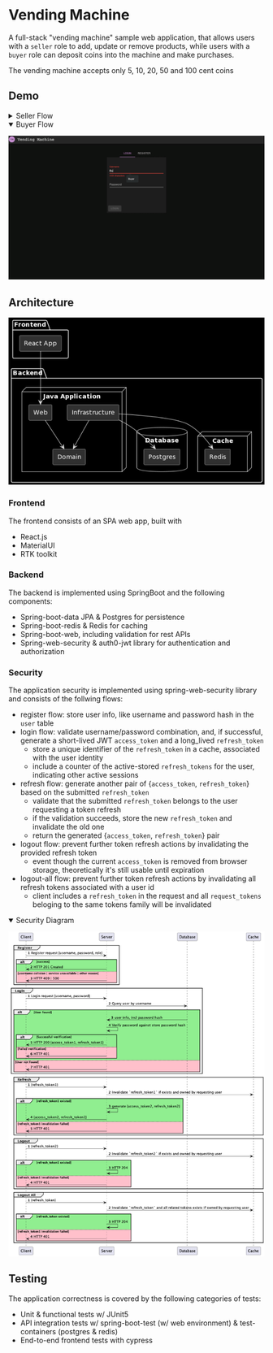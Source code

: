 # Vending Machine

A full-stack "vending machine" sample web application,
that allows users with a `seller` role to add, update or remove products,
while users with a `buyer` role can deposit
coins into the machine and make purchases.

The vending machine accepts only 5, 10, 20, 50 and 100 cent coins

## Demo

<details >
  <summary>Seller Flow</summary>

![](frontend/demo/seller-flow.gif)

</details>
<details open>
  <summary>Buyer Flow</summary>

![](frontend/demo/buyer-flow.gif)

</details>

## Architecture
![](backend/docs/architecture.png)

### Frontend

The frontend consists of an SPA web app, built with

- React.js
- MaterialUI
- RTK toolkit

### Backend

The backend is implemented using SpringBoot and the following components:

- Spring-boot-data JPA & Postgres for persistence
- Spring-boot-redis & Redis for caching
- Spring-boot-web, including validation for rest APIs
- Spring-web-security & auth0-jwt library for authentication and authorization

### Security

The application security is implemented using spring-web-security library and consists of the follwing flows:
- register flow: store user info, like username and password hash in the `user` table
- login flow: validate username/password combination, and, if successful, generate a short-lived JWT `access_token` and a long_lived `refresh_token`
  - store a unique identifier of the `refresh_token` in a cache, associated with the user identity
  - include a counter of the active-stored `refresh_tokens` for the user, indicating other active sessions
- refresh flow: generate another pair of {`access_token`, `refresh_token`} based on the submitted `refresh_token`
  - validate that the submitted `refresh_token` belongs to the user requesting a token refresh
  - if the validation succeeds, store the new `refresh_token` and invalidate the old one
  - return the generated  {`access_token`, `refresh_token`} pair
- logout flow: prevent further token refresh actions by invalidating the provided refresh token
  - event though the current `access_token` is removed from browser storage, theoretically it's still usable until expiration
- logout-all flow: prevent further token refresh actions by invalidating all refresh tokens associated with a user id 
  - client includes a `refresh_token` in the request and all `request_tokens` beloging to the same tokens family will be invalidated

<details open>
  <summary>Security Diagram</summary>

![](backend/docs/security-flow.png)

</details>

## Testing

The application correctness is covered by the following categories of tests:

- Unit & functional tests w/ JUnit5
- API integration tests w/ spring-boot-test (w/ web environment) & test-containers (postgres & redis)
- End-to-end frontend tests with cypress